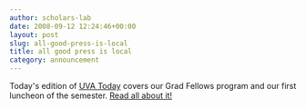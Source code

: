 ```yaml
---
author: scholars-lab
date: 2008-09-12 12:24:46+00:00
layout: post
slug: all-good-press-is-local
title: all good press is local
category: announcement
---
```


Today's edition of [UVA Today](http://www.virginia.edu/uvatoday/index.php) covers our Grad Fellows program and our first luncheon of the semester. [Read all about it!](https://news.virginia.edu/content/scholars-lab-helps-uva-graduate-students-expand-their-research)

